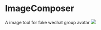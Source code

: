 # ImageComposer
A image tool for fake wechat group avatar
![](http://7xnq2a.com1.z0.glb.clouddn.com/15-10-22/99364705.jpg)
